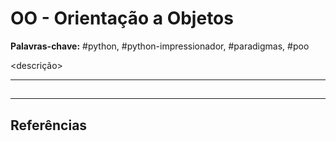 # OO - Orientação a Objetos

**Palavras-chave:** #python, #python-impressionador, #paradigmas, #poo

<descrição>

---

## 

---

## Referências
